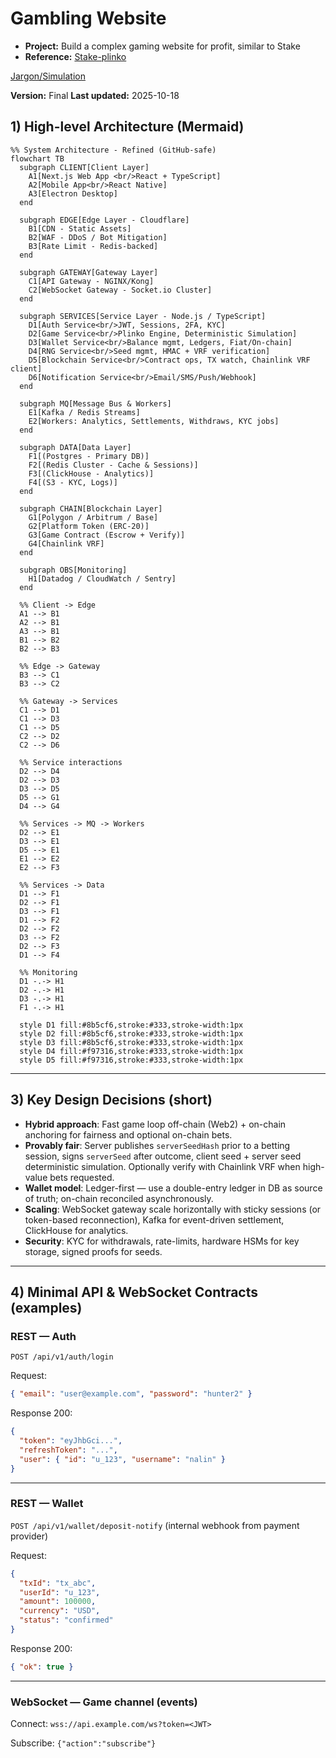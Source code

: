 # Gambling Website

- **Project:** Build a complex gaming website for profit, similar to Stake
- **Reference:** [Stake-plinko](https://stake.bet/casino/games/plinko?c=okbrvplink3Ind)

[Jargon/Simulation](https://github.com/NalinDalal/plinko-simulation)

**Version:** Final
**Last updated:** 2025-10-18

## 1) High-level Architecture (Mermaid)

```mermaid
%% System Architecture - Refined (GitHub-safe)
flowchart TB
  subgraph CLIENT[Client Layer]
    A1[Next.js Web App <br/>React + TypeScript]
    A2[Mobile App<br/>React Native]
    A3[Electron Desktop]
  end

  subgraph EDGE[Edge Layer - Cloudflare]
    B1[CDN - Static Assets]
    B2[WAF - DDoS / Bot Mitigation]
    B3[Rate Limit - Redis-backed]
  end

  subgraph GATEWAY[Gateway Layer]
    C1[API Gateway - NGINX/Kong]
    C2[WebSocket Gateway - Socket.io Cluster]
  end

  subgraph SERVICES[Service Layer - Node.js / TypeScript]
    D1[Auth Service<br/>JWT, Sessions, 2FA, KYC]
    D2[Game Service<br/>Plinko Engine, Deterministic Simulation]
    D3[Wallet Service<br/>Balance mgmt, Ledgers, Fiat/On-chain]
    D4[RNG Service<br/>Seed mgmt, HMAC + VRF verification]
    D5[Blockchain Service<br/>Contract ops, TX watch, Chainlink VRF client]
    D6[Notification Service<br/>Email/SMS/Push/Webhook]
  end

  subgraph MQ[Message Bus & Workers]
    E1[Kafka / Redis Streams]
    E2[Workers: Analytics, Settlements, Withdraws, KYC jobs]
  end

  subgraph DATA[Data Layer]
    F1[(Postgres - Primary DB)]
    F2[(Redis Cluster - Cache & Sessions)]
    F3[(ClickHouse - Analytics)]
    F4[(S3 - KYC, Logs)]
  end

  subgraph CHAIN[Blockchain Layer]
    G1[Polygon / Arbitrum / Base]
    G2[Platform Token (ERC-20)]
    G3[Game Contract (Escrow + Verify)]
    G4[Chainlink VRF]
  end

  subgraph OBS[Monitoring]
    H1[Datadog / CloudWatch / Sentry]
  end

  %% Client -> Edge
  A1 --> B1
  A2 --> B1
  A3 --> B1
  B1 --> B2
  B2 --> B3

  %% Edge -> Gateway
  B3 --> C1
  B3 --> C2

  %% Gateway -> Services
  C1 --> D1
  C1 --> D3
  C1 --> D5
  C2 --> D2
  C2 --> D6

  %% Service interactions
  D2 --> D4
  D2 --> D3
  D3 --> D5
  D5 --> G1
  D4 --> G4

  %% Services -> MQ -> Workers
  D2 --> E1
  D3 --> E1
  D5 --> E1
  E1 --> E2
  E2 --> F3

  %% Services -> Data
  D1 --> F1
  D2 --> F1
  D3 --> F1
  D1 --> F2
  D2 --> F2
  D3 --> F2
  D2 --> F3
  D1 --> F4

  %% Monitoring
  D1 -.-> H1
  D2 -.-> H1
  D3 -.-> H1
  F1 -.-> H1

  style D1 fill:#8b5cf6,stroke:#333,stroke-width:1px
  style D2 fill:#8b5cf6,stroke:#333,stroke-width:1px
  style D3 fill:#8b5cf6,stroke:#333,stroke-width:1px
  style D4 fill:#f97316,stroke:#333,stroke-width:1px
  style D5 fill:#f97316,stroke:#333,stroke-width:1px
```

---

## 3) Key Design Decisions (short)

- **Hybrid approach**: Fast game loop off-chain (Web2) + on-chain anchoring for fairness and optional on-chain bets.
- **Provably fair**: Server publishes `serverSeedHash` prior to a betting session, signs `serverSeed` after outcome, client seed + server seed deterministic simulation. Optionally verify with Chainlink VRF when high-value bets requested.
- **Wallet model**: Ledger-first — use a double-entry ledger in DB as source of truth; on-chain reconciled asynchronously.
- **Scaling**: WebSocket gateway scale horizontally with sticky sessions (or token-based reconnection), Kafka for event-driven settlement, ClickHouse for analytics.
- **Security**: KYC for withdrawals, rate-limits, hardware HSMs for key storage, signed proofs for seeds.

---

## 4) Minimal API & WebSocket Contracts (examples)

### REST — Auth

`POST /api/v1/auth/login`

Request:

```json
{ "email": "user@example.com", "password": "hunter2" }
```

Response 200:

```json
{
  "token": "eyJhbGci...",
  "refreshToken": "...",
  "user": { "id": "u_123", "username": "nalin" }
}
```

---

### REST — Wallet

`POST /api/v1/wallet/deposit-notify` (internal webhook from payment provider)

Request:

```json
{
  "txId": "tx_abc",
  "userId": "u_123",
  "amount": 100000,
  "currency": "USD",
  "status": "confirmed"
}
```

Response 200:

```json
{ "ok": true }
```

---

### WebSocket — Game channel (events)

Connect: `wss://api.example.com/ws?token=<JWT>`

Subscribe: `{"action":"subscribe"}`
